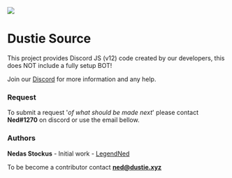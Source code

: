 <img src="https://i.imgur.com/okuYA8m.png"></img>

# Dustie Source
This project provides Discord JS (v12) code created by our developers, this does NOT include a fully setup BOT!

Join our [Discord](https://dustie.xyz/discord) for more information and any help.

### Request
 To submit a request '*of what should be made next*' please contact **Ned#1270** on discord or use the email bellow.

### Authors
 **Nedas Stockus** - Initial work - [LegendNed](https://github.com/LegendNed)

To be become a contributor contact **ned@dustie.xyz**
